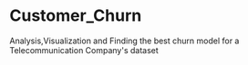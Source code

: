 # Customer_Churn
Analysis,Visualization and Finding the best churn model for a Telecommunication Company's dataset
